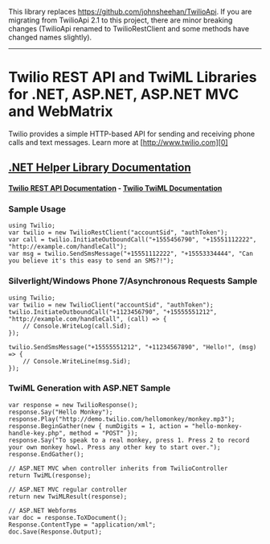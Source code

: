 This library replaces https://github.com/johnsheehan/TwilioApi. If you are migrating from TwilioApi 2.1 to this project, there are minor breaking changes (TwilioApi renamed to TwilioRestClient and some methods have changed names slightly).

<hr />

# Twilio REST API and TwiML Libraries for .NET, ASP.NET, ASP.NET MVC and WebMatrix

Twilio provides a simple HTTP-based API for sending and receiving phone calls and text messages. Learn more at [http://www.twilio.com][0]

## [.NET Helper Library Documentation][3]
#### [Twilio REST API Documentation][1] - [Twilio TwiML Documentation][2]

### Sample Usage

    using Twilio;
    var twilio = new TwilioRestClient("accountSid", "authToken");
    var call = twilio.InitiateOutboundCall("+1555456790", "+15551112222", "http://example.com/handleCall");
    var msg = twilio.SendSmsMessage("+15551112222", "+15553334444", "Can you believe it's this easy to send an SMS?!");

### Silverlight/Windows Phone 7/Asynchronous Requests Sample

    using Twilio;
    var twilio = new TwilioClient("accountSid", "authToken");
    twilio.InitiateOutboundCall("+1123456790", "+15555551212", "http://example.com/handleCall", (call) => {
        // Console.WriteLog(call.Sid);
    });

    twilio.SendSmsMessage("+15555551212", "+11234567890", "Hello!", (msg) => {
        // Console.WriteLine(msg.Sid);
    });

### TwiML Generation with ASP.NET Sample

	var response = new TwilioResponse();
	response.Say("Hello Monkey");
	response.Play("http://demo.twilio.com/hellomonkey/monkey.mp3");
	response.BeginGather(new { numDigits = 1, action = "hello-monkey-handle-key.php", method = "POST" });
	response.Say("To speak to a real monkey, press 1. Press 2 to record your own monkey howl. Press any other key to start over.");
	response.EndGather();

	// ASP.NET MVC when controller inherits from TwilioController
	return TwiML(response);

	// ASP.NET MVC regular controller
	return new TwiMLResult(response);

	// ASP.NET Webforms
	var doc = response.ToXDocument();
    Response.ContentType = "application/xml";
	doc.Save(Response.Output);


[0]: http://www.twilio.com
[1]: http://www.twilio.com/docs/api/rest
[2]: http://www.twilio.com/docs/api/twiml
[3]: https://github.com/johnsheehan/Twilio/wiki
